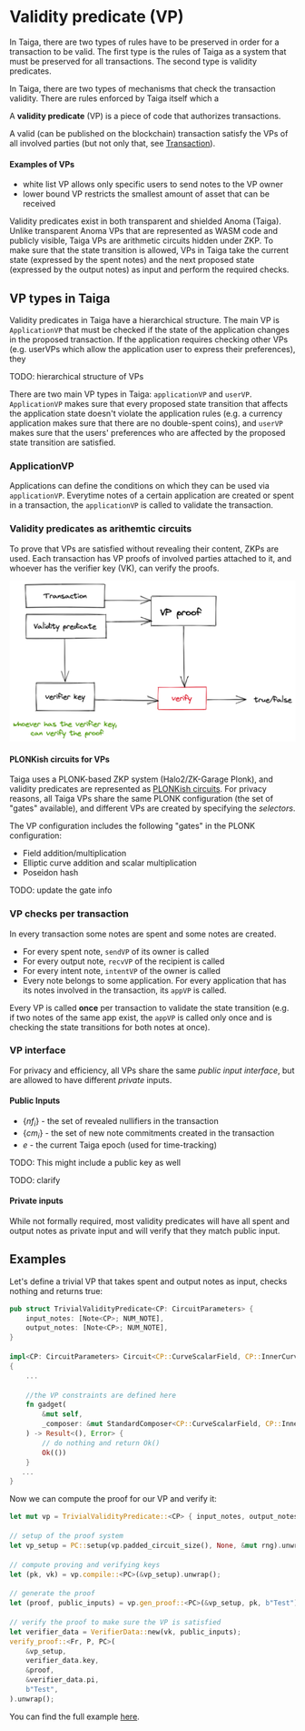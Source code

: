 # Validity predicate (VP)

In Taiga, there are two types of rules have to be preserved in order for a transaction to be valid. The first type is the rules of Taiga as a system that must be preserved for all transactions. The second type is validity predicates. 

In Taiga, there are two types of mechanisms that check the transaction validity. There are rules enforced by Taiga itself which a

A **validity predicate** (VP) is a piece of code that authorizes transactions.


A valid (can be published on the blockchain) transaction satisfy the VPs of all involved parties (but not only that, see [Transaction](transaction.md)).

#### Examples of VPs
- white list VP allows only specific users to send notes to the VP owner
- lower bound VP restricts the smallest amount of asset that can be received


Validity predicates exist in both transparent and shielded Anoma (Taiga). Unlike transparent Anoma  VPs that are represented as WASM code and publicly visible, Taiga VPs are arithmetic circuits hidden under ZKP. 
To make sure that the state transition is allowed, VPs in Taiga take the current state (expressed by the spent notes) and the next proposed state (expressed by the output notes) as input and perform the required checks.

## VP types in Taiga

Validity predicates in Taiga have a hierarchical structure. The main VP is `ApplicationVP` that must be checked if the state of the application changes in the proposed transaction. If the application requires checking other VPs (e.g. userVPs which allow the application user to express their preferences), they

TODO: hierarchical structure of VPs

There are two main VP types in Taiga: `applicationVP` and `userVP`. `ApplicationVP` makes sure that every proposed state transition that affects the application state doesn't violate the application rules (e.g. a currency application makes sure that there are no double-spent coins), and `userVP` makes sure that the users' preferences who are affected by the proposed state transition are satisfied.

### ApplicationVP
Applications can define the conditions on which they can be used via `applicationVP`. Everytime notes of a certain application are created or spent in a transaction, the `applicationVP` is called to validate the transaction.

### Validity predicates as arithemtic circuits

To prove that VPs are satisfied without revealing their content, ZKPs are used. Each transaction has VP proofs of involved parties attached to it, and whoever has the verifier key (VK), can verify the proofs.

![img.png](img/vp_img.png)

#### PLONKish circuits for VPs

Taiga uses a PLONK-based ZKP system (Halo2/ZK-Garage Plonk), and validity predicates are represented as [PLONKish circuits](https://zcash.github.io/halo2/concepts/arithmetization.html). For privacy reasons, all Taiga VPs share the same PLONK configuration (the set of "gates" available), and different VPs are created by specifying the *selectors*.

The VP configuration includes the following "gates" in the PLONK configuration:

* Field addition/multiplication
* Elliptic curve addition and scalar multiplication
* Poseidon hash
  
TODO: update the gate info

### VP checks per transaction

In every transaction some notes are spent and some notes are created. 
* For every spent note, `sendVP` of its owner is called
* For every output note, `recvVP` of the recipient is called
* For every intent note, `intentVP` of the owner is called
* Every note belongs to some application. For every application that has its notes involved in the transaction, its `appVP` is called.

Every VP is called **once** per transaction to validate the state transition (e.g. if two notes of the same app exist, the `appVP` is called only once and is checking the state transitions for both notes at once). 

### VP interface

For privacy and efficiency, all VPs share the same *public input interface*, but are allowed to have different *private* inputs.

#### Public Inputs

* $\{nf_i\}$ - the set of revealed nullifiers in the transaction
* $\{cm_i\}$ - the set of new note commitments created in the transaction
* $e$ - the current Taiga epoch (used for time-tracking)

TODO: This might include a public key as well

TODO: clarify

#### Private inputs

While not formally required, most validity predicates will have all spent and output notes as private input and will verify that they match public input.

## Examples

Let's define a trivial VP that takes spent and output notes as input, checks nothing and returns true:
```rust
pub struct TrivialValidityPredicate<CP: CircuitParameters> {
    input_notes: [Note<CP>; NUM_NOTE],
    output_notes: [Note<CP>; NUM_NOTE],
}

impl<CP: CircuitParameters> Circuit<CP::CurveScalarField, CP::InnerCurve> for TrivialValidityPredicate<CP>
{
    ...
    
    //the VP constraints are defined here
    fn gadget(
        &mut self,
        _composer: &mut StandardComposer<CP::CurveScalarField, CP::InnerCurve>,
    ) -> Result<(), Error> {
        // do nothing and return Ok()
        Ok(())
    }
   ... 
}
```
Now we can compute the proof for our VP and verify it:
```rust
let mut vp = TrivialValidityPredicate::<CP> { input_notes, output_notes };

// setup of the proof system
let vp_setup = PC::setup(vp.padded_circuit_size(), None, &mut rng).unwrap();

// compute proving and verifying keys
let (pk, vk) = vp.compile::<PC>(&vp_setup).unwrap();

// generate the proof
let (proof, public_inputs) = vp.gen_proof::<PC>(&vp_setup, pk, b"Test").unwrap();

// verify the proof to make sure the VP is satisfied
let verifier_data = VerifierData::new(vk, public_inputs);
verify_proof::<Fr, P, PC>(
    &vp_setup,
    verifier_data.key,
    &proof,
    &verifier_data.pi,
    b"Test",
).unwrap();
```

You can find the full example [here](https://github.com/anoma/taiga/blob/main/taiga_zk_garage/src/doc_examples/validity_predicate.rs).
